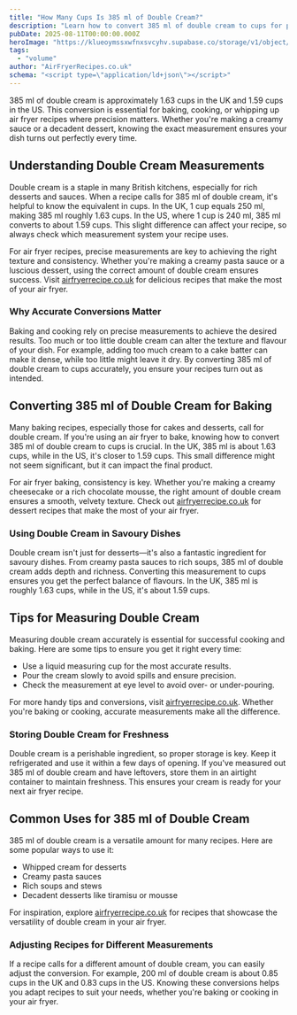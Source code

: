 ```yaml
---
title: "How Many Cups Is 385 ml of Double Cream?"
description: "Learn how to convert 385 ml of double cream to cups for perfect baking and cooking every time. Includes UK and US measurements."
pubDate: 2025-08-11T00:00:00.000Z
heroImage: "https://klueoymssxwfnxsvcyhv.supabase.co/storage/v1/object/public/md/how-many-cups-is-385-ml-of-double-cream-8809376d.webp"
tags:
  - "volume"
author: "AirFryerRecipes.co.uk"
schema: "<script type=\"application/ld+json\"></script>"
---
```


<p>385 ml of double cream is approximately 1.63 cups in the UK and 1.59 cups in the US. This conversion is essential for baking, cooking, or whipping up air fryer recipes where precision matters. Whether you're making a creamy sauce or a decadent dessert, knowing the exact measurement ensures your dish turns out perfectly every time.</p>  

<h2>Understanding Double Cream Measurements</h2>  
<p>Double cream is a staple in many British kitchens, especially for rich desserts and sauces. When a recipe calls for 385 ml of double cream, it's helpful to know the equivalent in cups. In the UK, 1 cup equals 250 ml, making 385 ml roughly 1.63 cups. In the US, where 1 cup is 240 ml, 385 ml converts to about 1.59 cups. This slight difference can affect your recipe, so always check which measurement system your recipe uses.</p>  

<p>For air fryer recipes, precise measurements are key to achieving the right texture and consistency. Whether you're making a creamy pasta sauce or a luscious dessert, using the correct amount of double cream ensures success. Visit <a href=https://www.airfryerrecipe.co.uk/recipes>airfryerrecipe.co.uk</a> for delicious recipes that make the most of your air fryer.</p>  

<h3>Why Accurate Conversions Matter</h3>  
<p>Baking and cooking rely on precise measurements to achieve the desired results. Too much or too little double cream can alter the texture and flavour of your dish. For example, adding too much cream to a cake batter can make it dense, while too little might leave it dry. By converting 385 ml of double cream to cups accurately, you ensure your recipes turn out as intended.</p>  

<h2>Converting 385 ml of Double Cream for Baking</h2>  
<p>Many baking recipes, especially those for cakes and desserts, call for double cream. If you're using an air fryer to bake, knowing how to convert 385 ml of double cream to cups is crucial. In the UK, 385 ml is about 1.63 cups, while in the US, it's closer to 1.59 cups. This small difference might not seem significant, but it can impact the final product.</p>  

<p>For air fryer baking, consistency is key. Whether you're making a creamy cheesecake or a rich chocolate mousse, the right amount of double cream ensures a smooth, velvety texture. Check out <a href=https://www.airfryerrecipe.co.uk/recipe-category/dessert>airfryerrecipe.co.uk</a> for dessert recipes that make the most of your air fryer.</p>  

<h3>Using Double Cream in Savoury Dishes</h3>  
<p>Double cream isn't just for desserts—it's also a fantastic ingredient for savoury dishes. From creamy pasta sauces to rich soups, 385 ml of double cream adds depth and richness. Converting this measurement to cups ensures you get the perfect balance of flavours. In the UK, 385 ml is roughly 1.63 cups, while in the US, it's about 1.59 cups.</p>  

<h2>Tips for Measuring Double Cream</h2>  
<p>Measuring double cream accurately is essential for successful cooking and baking. Here are some tips to ensure you get it right every time:</p>  

<ul>  
<li>Use a liquid measuring cup for the most accurate results.</li>  
<li>Pour the cream slowly to avoid spills and ensure precision.</li>  
<li>Check the measurement at eye level to avoid over- or under-pouring.</li>  
</ul>  

<p>For more handy tips and conversions, visit <a href=https://www.airfryerrecipe.co.uk/air-fryer-conversion-chart>airfryerrecipe.co.uk</a>. Whether you're baking or cooking, accurate measurements make all the difference.</p>  

<h3>Storing Double Cream for Freshness</h3>  
<p>Double cream is a perishable ingredient, so proper storage is key. Keep it refrigerated and use it within a few days of opening. If you've measured out 385 ml of double cream and have leftovers, store them in an airtight container to maintain freshness. This ensures your cream is ready for your next air fryer recipe.</p>  

<h2>Common Uses for 385 ml of Double Cream</h2>  
<p>385 ml of double cream is a versatile amount for many recipes. Here are some popular ways to use it:</p>  

<ul>  
<li>Whipped cream for desserts</li>  
<li>Creamy pasta sauces</li>  
<li>Rich soups and stews</li>  
<li>Decadent desserts like tiramisu or mousse</li>  
</ul>  

<p>For inspiration, explore <a href=https://www.airfryerrecipe.co.uk/recipe-category/cakes>airfryerrecipe.co.uk</a> for recipes that showcase the versatility of double cream in your air fryer.</p>  

<h3>Adjusting Recipes for Different Measurements</h3>  
<p>If a recipe calls for a different amount of double cream, you can easily adjust the conversion. For example, 200 ml of double cream is about 0.85 cups in the UK and 0.83 cups in the US. Knowing these conversions helps you adapt recipes to suit your needs, whether you're baking or cooking in your air fryer.</p>